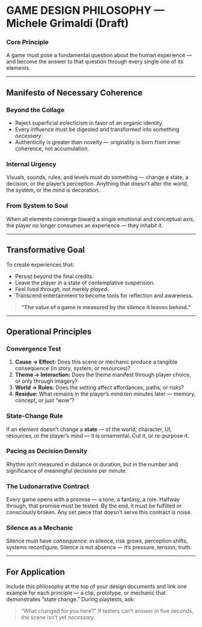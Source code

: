 # **GAME DESIGN PHILOSOPHY — Michele Grimaldi (Draft)**

### **Core Principle**

A game must pose a fundamental question about the human experience — and become the answer to that question through every single one of its elements.

---

## **Manifesto of Necessary Coherence**

### **Beyond the Collage**

* Reject superficial eclecticism in favor of an organic identity.
* Every influence must be digested and transformed into something *necessary*.
* Authenticity is greater than novelty — originality is born from inner coherence, not accumulation.

### **Internal Urgency**

Visuals, sounds, rules, and levels must *do* something — change a state, a decision, or the player’s perception.
Anything that doesn’t alter the world, the system, or the mind is decoration.

### **From System to Soul**

When all elements converge toward a single emotional and conceptual axis, the player no longer consumes an experience — they inhabit it.

---

## **Transformative Goal**

To create experiences that:

* Persist beyond the final credits.
* Leave the player in a state of contemplative suspension.
* Feel *lived through*, not merely *played*.
* Transcend entertainment to become tools for reflection and awareness.

> **“The value of a game is measured by the silence it leaves behind.”**

---

## **Operational Principles**

### **Convergence Test**

1. **Cause → Effect:** Does this scene or mechanic produce a tangible consequence (in story, system, or resources)?
2. **Theme → Interaction:** Does the theme manifest through player choice, or only through imagery?
3. **World → Rules:** Does the setting affect affordances, paths, or risks?
4. **Residue:** What remains in the player’s mind ten minutes later — memory, concept, or just “wow”?

### **State-Change Rule**

If an element doesn’t change a **state** — of the world, character, UI, resources, or the player’s mind — it is ornamental.
Cut it, or re-purpose it.

### **Pacing as Decision Density**

Rhythm isn’t measured in distance or duration, but in the number and significance of meaningful decisions per minute.

### **The Ludonarrative Contract**

Every game opens with a promise — a tone, a fantasy, a role.
Halfway through, that promise must be tested.
By the end, it must be fulfilled or consciously broken.
Any set piece that doesn’t serve this contract is noise.

### **Silence as a Mechanic**

Silence must have *consequence*:
in silence, risk grows, perception shifts, systems reconfigure.
Silence is not absence — it’s pressure, tension, truth.

---

## **For Application**

Include this philosophy at the top of your design documents and link one example for each principle — a clip, prototype, or mechanic that demonstrates “state change.”
During playtests, ask:

> “What changed for you here?”
> If testers can’t answer in five seconds, the scene isn’t yet *necessary*.


